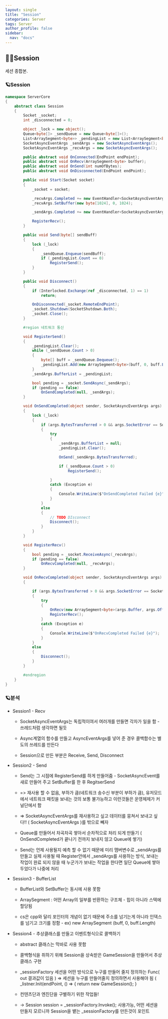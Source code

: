 ```yaml
---
layout: single
title: "Session"
categories: Server
tags: Server
author_profile: false
sidebar:
  nav: "docs"
---
```



## 🙇‍♀️Session

세션 종합본.

### 🪐Session

```cs
namespace ServerCore
{
    abstract class Session
    {
        Socket _socket;
        int _disconnected = 0;

        object _lock = new object();
        Queue<byte[]> _sendQueue = new Queue<byte[]>();
        List<ArraySegment<byte>> _pendingList = new List<ArraySegment<byte>>();
        SocketAsyncEventArgs _sendArgs = new SocketAsyncEventArgs();
        SocketAsyncEventArgs _recvArgs = new SocketAsyncEventArgs();

        public abstract void OnConnected(EndPoint endPoint);
        public abstract void OnRecv(ArraySegment<byte> buffer);
        public abstract void OnSend(int numOfBytes);
        public abstract void OnDisconnected(EndPoint endPoint);

        public void Start(Socket socket)
        {
            _socket = socket;

            _recvArgs.Completed += new EventHandler<SocketAsyncEventArgs>(OnRecvCompleted);
            _recvArgs.SetBuffer(new byte[1024], 0, 1024);

            _sendArgs.Completed += new EventHandler<SocketAsyncEventArgs>(OnSendCompleted);

            RegisterRecv();
        }

        public void Send(byte[] sendBuff)
        {
            lock (_lock)
            {
                _sendQueue.Enqueue(sendBuff);
                if (_pendingList.Count == 0)
                    RegisterSend();
            }
        }

        public void Disconnect()
        {
            if (Interlocked.Exchange(ref _disconnected, 1) == 1)
                return;

            OnDisconnected(_socket.RemoteEndPoint);
            _socket.Shutdown(SocketShutdown.Both);
            _socket.Close();
        }

        #region 네트워크 통신

        void RegisterSend()
        {
            _pendingList.Clear();
            while (_sendQueue.Count > 0)
            {
                byte[] buff = _sendQueue.Dequeue();
                _pendingList.Add(new ArraySegment<byte>(buff, 0, buff.Length));
            }
            _sendArgs.BufferList = _pendingList;

            bool pending = _socket.SendAsync(_sendArgs);
            if (pending == false)
                OnSendCompleted(null, _sendArgs);
        }

        void OnSendCompleted(object sender, SocketAsyncEventArgs args)
        {
            lock (_lock)
            {
                if (args.BytesTransferred > 0 && args.SocketError == SocketError.Success)
                {
                    try
                    {
                        _sendArgs.BufferList = null;
                        _pendingList.Clear();

                        OnSend(_sendArgs.BytesTransferred);

                        if (_sendQueue.Count > 0)
                            RegisterSend();

                    }
                    catch (Exception e)
                    {
                        Console.WriteLine($"OnSendCompleted Failed {e}");
                    }
                }
                else
                {
                    // TODO DIsconnect
                    Disconnect();
                }
            }
        }

        void RegisterRecv()
        {
            bool pending = _socket.ReceiveAsync(_recvArgs);
            if (pending == false)
                OnRecvCompleted(null, _recvArgs);
        }

        void OnRecvCompleted(object sender, SocketAsyncEventArgs args)
        {

            if (args.BytesTransferred > 0 && args.SocketError == SocketError.Success)
            {
                try
                {
                    OnRecv(new ArraySegment<byte>(args.Buffer, args.Offset, args.BytesTransferred));
                    RegisterRecv();
                }
                catch (Exception e)
                {
                    Console.WriteLine($"OnRecvCompleted Failed {e}");
                }
            }
            else
            {
                Disconnect();
            }
        }

        #endregion
    }
}
```


### 🪐분석


* Session1 - Recv

  * SocketAsyncEventArgs는 독립적이여서 여러개를 만들면 각자가 일을 함 - 쓰레드처럼 생각하면 될듯

  * Async계열의 함수를 만들고 AsyncEventArgs를 넣어 준 경우 콜백함수는 별도의 쓰레드를 만든다

  * Session으로 만든 부분은 Receive, Send, Disconnect


* Session2 - Send

  * Send는 그 시점에 RegisterSend를 하게 만들어줌 - SocketAsyncEvent를 새로 만들어 주고 SetBuffer를 한 후 RegitserSend 

  * => 재사용 할 수 없음, 부하가 큼(네트워크 송수신 부분이 부하가 큼), 유저모드에서 네트워크 패킷을 보내는 것의 보통 불가능하고 이런것들은 운영체제가 커널단에서 함 

  * => SocketAsyncEventArgs를 재사용하고 싶고 데이터를 뭉쳐서 보내고 싶다!! ( SocketAsyncEventArgs )를 밖으로 빼자

  * Queue를 만들어서 차곡차곡 쌓아서 순차적으로 처리 되게 만들기 ( OnSendCompleted가 끝나기 전까지 보내지 않고 Queue에 쌓기) 

  * Send는 언제 사용될지 예측 할 수 없기 때문에 미리 맴버변수로 _sendArgs를 만들고 실제 사용될 때 Register안에서 _sendArgs를 사용하는 방식, 보내는 작업이 완료 되지 않을 때 누군가가 보내는 작업을 한다면 일단 Queue에 쌓아두었다가 나중에 처리


* Session3 - BufferList

  * BufferList와 SetBuffer는 동시에 사용 못함 

  * ArraySegment : 어떤 Array의 일부를 반환하는 구조체 - 힙이 아니라 스택에 할당됨
 
  * cs은 cpp와 달리 포인터의 개념이 없기 때문에 주소를 넘기는게 아니라 인덱스를 넘기고 크기를 정함 - ex) new ArraySegment<byte> (buff, 0, buff.Length)

  
* Session4 - 추상클래스를 만들고 이벤트형식으로 콜백하기
  
  * abstract 클래스는 막바로 사용 못함

  * 콜백형식을 취하기 위해 Session을 상속받은 GameSession을 만들어서  추상클래스 구현

  * _sessionFactory 세션을 어떤 방식으로 누구를 만들어 줄지 정의하는 Func( out 결과값이 있음 ) => 세션을 누구를 만들어줄지 정의하면서 사용해야 됨 ( _listner.Init(endPoint, () => { return new GameSession(); }

  * 컨텐츠단과 엔진단을 구별하기 위한 작업들!

  * -> Session session = _sessionFactory.Invoke(); 사용가능, 어떤 세션을 만들지 모르니까 Session을 뱉는 _sessionFactory를 만든것이 포인트
